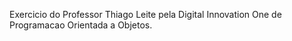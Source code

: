 Exercicio do Professor Thiago Leite pela Digital Innovation One de Programacao Orientada a Objetos.
